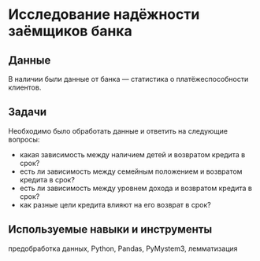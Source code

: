 # Исследование надёжности заёмщиков банка
  
## Данные  
  
    
В наличии были данные от банка — статистика о платёжеспособности клиентов.  
  
## Задачи  
  
    
Необходимо было обработать данные и ответить на следующие вопросы:  
* какая зависимость между наличием детей и возвратом кредита в срок?  
* есть ли зависимость между семейным положением и возвратом кредита в срок?  
* есть ли зависимость между уровнем дохода и возвратом кредита в срок?  
* как разные цели кредита влияют на его возврат в срок?  
  
    
## Используемые навыки и инструменты  
  
предобработка данных, Python, Pandas, PyMystem3, лемматизация
